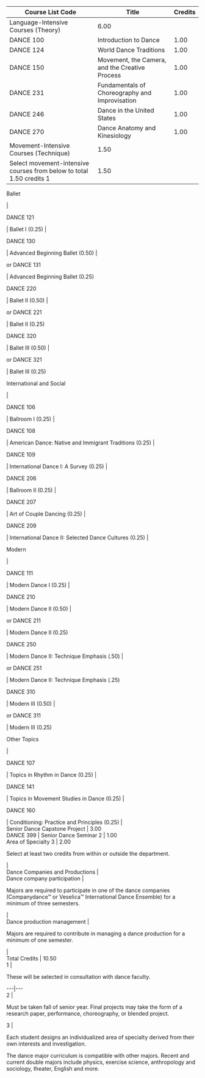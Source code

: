 Course List  Code  |  Title  |  Credits  
---|---|---  
Language-Intensive Courses (Theory)  |  6.00  
DANCE 100  |  Introduction to Dance  |  1.00  
DANCE 124  |  World Dance Traditions  |  1.00  
DANCE 150  |  Movement, the Camera, and the Creative Process  |  1.00  
DANCE 231  |  Fundamentals of Choreography and Improvisation  |  1.00  
DANCE 246  |  Dance in the United States  |  1.00  
DANCE 270  |  Dance Anatomy and Kinesiology  |  1.00  
Movement-Intensive Courses (Technique)  |  1.50  
Select movement-intensive courses from below to total 1.50 credits  1  |  1.50  
  
Ballet

|  
  
DANCE 121

|  Ballet I (0.25)  |  
  
DANCE 130

|  Advanced Beginning Ballet (0.50)  |  
  
or DANCE 131

|  Advanced Beginning Ballet (0.25)  
  
DANCE 220

|  Ballet II (0.50)  |  
  
or DANCE 221

|  Ballet II (0.25)  
  
DANCE 320

|  Ballet III (0.50)  |  
  
or DANCE 321

|  Ballet III (0.25)  
  
International and Social

|  
  
DANCE 106

|  Ballroom I (0.25)  |  
  
DANCE 108

|  American Dance: Native and Immigrant Traditions (0.25)  |  
  
DANCE 109

|  International Dance I: A Survey (0.25)  |  
  
DANCE 206

|  Ballroom II (0.25)  |  
  
DANCE 207

|  Art of Couple Dancing (0.25)  |  
  
DANCE 209

|  International Dance II: Selected Dance Cultures (0.25)  |  
  
Modern

|  
  
DANCE 111

|  Modern Dance I (0.25)  |  
  
DANCE 210

|  Modern Dance II (0.50)  |  
  
or DANCE 211

|  Modern Dance II (0.25)  
  
DANCE 250

|  Modern Dance II: Technique Emphasis (.50)  |  
  
or DANCE 251

|  Modern Dance II: Technique Emphasis (.25)  
  
DANCE 310

|  Modern III (0.50)  |  
  
or DANCE 311

|  Modern III (0.25)  
  
Other Topics

|  
  
DANCE 107

|  Topics in Rhythm in Dance (0.25)  |  
  
DANCE 141

|  Topics in Movement Studies in Dance (0.25)  |  
  
DANCE 160

|  Conditioning: Practice and Principles (0.25)  |  
Senior Dance Capstone Project  |  3.00  
DANCE 399  |  Senior Dance Seminar  2  |  1.00  
Area of Specialty  3  |  2.00  
  
Select at least two credits from within or outside the department.

|  
Dance Companies and Productions  |  
Dance company participation  |  
  
Majors are required to participate in one of the dance companies
(Companydance™ or Veselica™ International Dance Ensemble) for a minimum of
three semesters.

|  
Dance production management  |  
  
Majors are required to contribute in managing a dance production for a minimum
of one semester.

|  
Total Credits  |  10.50  
1  |

These will be selected in consultation with dance faculty.  
  
---|---  
2  |

Must be taken fall of senior year. Final projects may take the form of a
research paper, performance, choreography, or blended project.  
  
3  |

Each student designs an individualized area of specialty derived from their
own interests and investigation.  
  
The dance major curriculum is compatible with other majors. Recent and current
double majors include physics, exercise science, anthropology and sociology,
theater, English and more.

